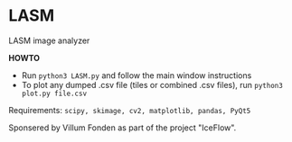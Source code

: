 # LASM
LASM image analyzer

**HOWTO**
- Run `python3 LASM.py` and follow the main window instructions
- To plot any dumped .csv file (tiles or combined .csv files), run `python3 plot.py file.csv`

Requirements: `scipy, skimage, cv2, matplotlib, pandas, PyQt5`

Sponsered by Villum Fonden as part of the project "IceFlow".
